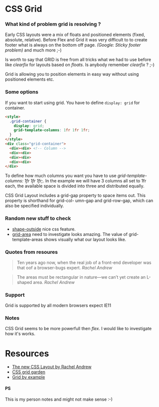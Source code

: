# CSS Grid

### What kind of problem grid is resolving ?

Early CSS layouts were a mix of floats and positioned elements (fixed, absolute, relative).
Before Flex and Grid it was very difficult to to create footer what is always on the
bottom off page. _(Google: Sticky footer problem)_ and much more ;-)

Is worth to say that GRID is free from all tricks what we had to use before
like _clearfix_ for layouts based on _floats_. Is anybody remember _clearfix_ ? ;-)

Grid is allowing you to position elements in easy way without using positioned
elements etc.

### Some options

If you want to start using grid. You have to define `display: grid` for container.
```html
<style>
  .grid-container {
    display: grid;
    grid-template-columns: 1fr 1fr 1fr;
  }
</style>
<div class="grid-container">
  <div><div> <!-- Column -->
  <div><div>
  <div><div>
  <div><div>
</div>
```

To define how much columns you want you have to use _grid-template-columns: 1fr 1fr 1fr;_.
In the example we will have 3 columns all set to 1fr each, the available space is divided into three and distributed equally.

CSS Grid Layout includes a grid-gap property to space items out. This property is shorthand for grid-col- umn-gap and grid-row-gap, which can also be specified individually.

### Random new stuff to check
* [shape-outside](https://developer.mozilla.org/en-US/docs/Web/CSS/shape-outside) nice css feature.
* [grid-area]() need to investigate looks amazing.  The value of grid-template-areas shows visually what our layout looks like.
### Quotes from resoures
> Ten years ago now, when the real job of a front-end developer was that
oof a browser-bugs expert. <cite>Rachel Andrew</cite>

> The areas must be rectangular in nature—we can’t yet create an L-shaped area. <cite>Rachel Andrew</cite>


### Support
Grid is supported by all modern browsers expect IE11

### Notes
CSS Grid seems to be more powerfull then _flex_. I would like to investigate how it's works.

# Resources

* [The new CSS Layout by Rachel Andrew](https://abookapart.com/products/the-new-css-layout)
* [CSS grid garden](http://cssgridgarden.com/)
* [Grid by example](https://gridbyexample.com/)

#### PS

This is my person notes and might not make sense :-)
